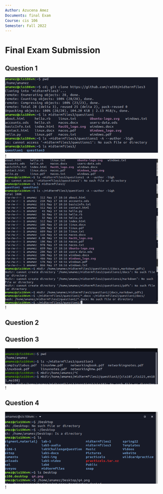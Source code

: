 ```yaml
---
Author: Azucena Amez 
Documents: final Exam 
Course: cis 106
Semester: Fall 2022
---
```


# Final Exam Submission 
## Question 1 
![question1](q1.1.png)!
![question2](q1.2.png)!

## Question 2


## Question 3
![question1](q3.1.png)!


## Question 4
![question1](q4.1.png)!
